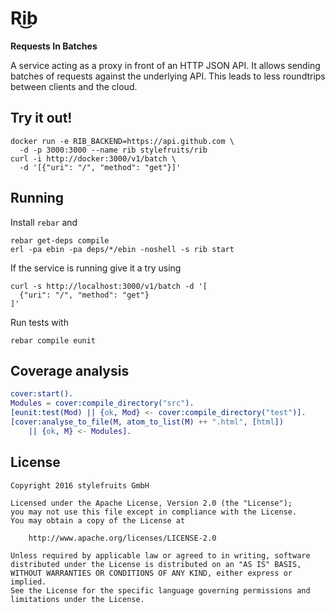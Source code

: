 # Ri͜b

**Requests In Batches**

A service acting as a proxy in front of an HTTP JSON API.
It allows sending batches of requests against the underlying API.
This leads to less roundtrips between clients and the cloud.

## Try it out!

    docker run -e RIB_BACKEND=https://api.github.com \
      -d -p 3000:3000 --name rib stylefruits/rib
    curl -i http://docker:3000/v1/batch \
      -d '[{"uri": "/", "method": "get"}]'

## Running

Install `rebar` and

    rebar get-deps compile
    erl -pa ebin -pa deps/*/ebin -noshell -s rib start

If the service is running give it a try using

    curl -s http://localhost:3000/v1/batch -d '[
      {"uri": "/", "method": "get"}
    ]'

Run tests with

    rebar compile eunit

## Coverage analysis

```erlang
cover:start().
Modules = cover:compile_directory("src").
[eunit:test(Mod) || {ok, Mod} <- cover:compile_directory("test")].
[cover:analyse_to_file(M, atom_to_list(M) ++ ".html", [html])
    || {ok, M} <- Modules].
```

## License

    Copyright 2016 stylefruits GmbH

    Licensed under the Apache License, Version 2.0 (the "License");
    you may not use this file except in compliance with the License.
    You may obtain a copy of the License at

        http://www.apache.org/licenses/LICENSE-2.0

    Unless required by applicable law or agreed to in writing, software
    distributed under the License is distributed on an "AS IS" BASIS,
    WITHOUT WARRANTIES OR CONDITIONS OF ANY KIND, either express or implied.
    See the License for the specific language governing permissions and
    limitations under the License.
